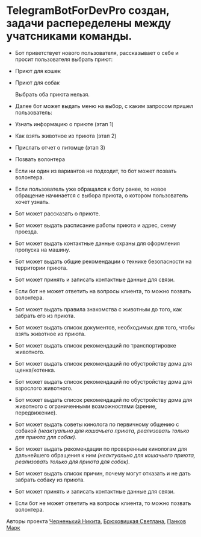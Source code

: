 # TelegramBotForDevPro создан, задачи распеределены между учатсниками команды.
- Бот приветствует нового пользователя, рассказывает о себе и просит пользователя выбрать приют:
- Приют для кошек
- Приют для собак

  Выбрать оба приюта нельзя.

- Далее бот может выдать меню на выбор, с каким запросом пришел пользователь:
- Узнать информацию о приюте (этап 1)
- Как взять животное из приюта (этап 2)
- Прислать отчет о питомце (этап 3)
- Позвать волонтера
- Если ни один из вариантов не подходит, то бот может позвать волонтера.
- Если пользователь уже обращался к боту ранее, то новое обращение начинается с выбора приюта, о котором пользователь хочет узнать.

- Бот может рассказать о приюте.
- Бот может выдать расписание работы приюта и адрес, схему проезда.
- Бот может выдать контактные данные охраны для оформления пропуска на машину.
- Бот может выдать общие рекомендации о технике безопасности на территории приюта.
- Бот может принять и записать контактные данные для связи.
- Если бот не может ответить на вопросы клиента, то можно позвать волонтера.


- Бот может выдать правила знакомства с животным до того, как забрать его из приюта.
- Бот может выдать список документов, необходимых для того, чтобы взять животное из приюта.
- Бот может  выдать список рекомендаций по транспортировке животного.
- Бот может  выдать список рекомендаций по обустройству дома для щенка/котенка.
- Бот может  выдать список рекомендаций по обустройству дома для взрослого животного.
- Бот может  выдать список рекомендаций по обустройству дома для животного с ограниченными возможностями (зрение, передвижение).
- Бот может выдать советы кинолога по первичному общению с собакой *(неактуально для кошачьего приюта, реализовать только для приюта для собак).*
- Бот может выдать рекомендации по проверенным кинологам для дальнейшего обращения к ним *(неактуально для кошачьего приюта, реализовать только для приюта для собак).*
- Бот может выдать список причин, почему могут отказать и не дать забрать собаку из приюта.
- Бот может принять и записать контактные данные для связи.
- Если бот не может ответить на вопросы клиента, то можно позвать волонтера.

Авторы проекта [Черненький Никита](https://github.com/ChernenkiyNikitych4732), [Брюховицкая Светлана](https://github.com/dabich626626), [Панков Марк](https://github.com/markpan07)